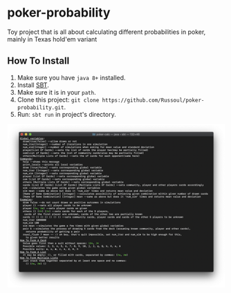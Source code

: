 # poker-probability
Toy project that is all about calculating different probabilities in poker, mainly in Texas hold'em variant

## How To Install
1. Make sure you have `java 8+` installed.  
2. Install [SBT](https://www.scala-sbt.org).  
3. Make sure it is in your `path`.  
4. Clone this project: `git clone https://github.com/Russoul/poker-probability.git`.  
5. Run: `sbt run` in project's directory.  


![screen_shot](img/screen_help.png)
